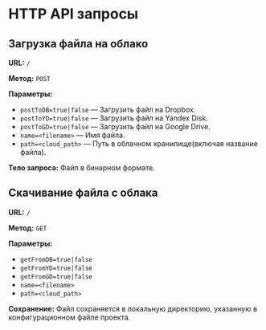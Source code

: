 # HTTP API запросы

## Загрузка файла на облако

**URL:** `/`

**Метод:** `POST`

**Параметры:**
- `postToDB=true|false` — Загрузить файл на Dropbox.
- `postToYD=true|false` — Загрузить файл на Yandex Disk.
- `postToGD=true|false` — Загрузить файл на Google Drive.
- `name=<filename>` — Имя файла.
- `path=<cloud_path>` — Путь в облачном хранилище(включая название файла).

**Тело запроса:** Файл в бинарном формате.

## Скачивание файла с облака

**URL:** `/`

**Метод:** `GET`

**Параметры:**
- `getFromDB=true|false`
- `getFromYD=true|false`
- `getFromGD=true|false`
- `name=<filename>`
- `path=<cloud_path>`

**Сохранение:** Файл сохраняется в локальную директорию, указанную в конфигурационном файле проекта.
